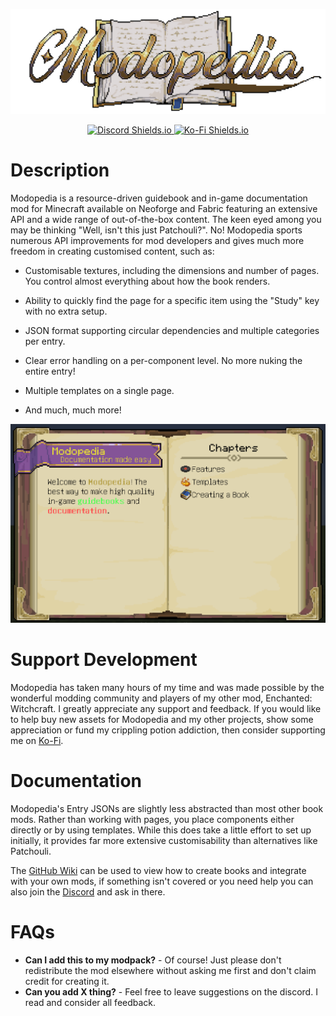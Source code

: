<p align="center">
  <img src="https://raw.githubusercontent.com/Favouriteless/Modopedia/refs/heads/main/.github/resources/mod_pages/banner.png" alt="Modopedia Banner"/>
</p>
<p align="center">
    <a href="https://discord.gg/UkVgJ9nb5y">
        <img src="https://img.shields.io/discord/925204287540322314?logo=Discord&logoColor=white&label=Discord&color=peru" alt="Discord Shields.io"/>
    </a>
    <a href="https://ko-fi.com/favouriteless">
        <img src="https://img.shields.io/badge/Ko--Fi-Donate-peru?style=flat&logo=kofi&logoColor=white" alt="Ko-Fi Shields.io">
    </a>
</p>

# Description

Modopedia is a resource-driven guidebook and in-game documentation mod for Minecraft available on Neoforge and Fabric featuring an extensive API and a wide range of out-of-the-box content. The keen eyed among you may be thinking "Well, isn't this just Patchouli?". No! Modopedia sports numerous API improvements for mod developers and gives much more freedom in creating customised content, such as:

* Customisable textures, including the dimensions and number of pages. You control almost everything about how the book renders.

* Ability to quickly find the page for a specific item using the "Study" key with no extra setup.

* JSON format supporting circular dependencies and multiple categories per entry.

* Clear error handling on a per-component level. No more nuking the entire entry!

* Multiple templates on a single page.

* And much, much more!


<p align="center">
  <img src="https://raw.githubusercontent.com/Favouriteless/Modopedia/refs/heads/main/.github/resources/mod_pages/example_book.png" alt="Example book"/>
</p>

# Support Development

Modopedia has taken many hours of my time and was made possible by the wonderful modding community and players of my other mod, Enchanted: Witchcraft. I greatly appreciate any support and feedback. If you would like to help buy new assets for Modopedia and my other projects, show some appreciation or fund my crippling potion addiction, then consider supporting me on [Ko-Fi](https://ko-fi.com/favouriteless).

# Documentation
Modopedia's Entry JSONs are slightly less abstracted than most other book mods. Rather than working with pages, you place components either directly or by using templates. While this does take a little effort to set up initially, it provides far more extensive customisability than alternatives like Patchouli.

The [GitHub Wiki](https://github.com/Favouriteless/Modopedia/wiki) can be used to view how to create books and integrate with your own mods, if something isn't covered or you need help you can also join the [Discord](https://discord.gg/UkVgJ9nb5y) and ask in there.

# FAQs

- **Can I add this to my modpack?** - Of course! Just please don't redistribute the mod elsewhere without asking me first and don't claim credit for creating it.
- **Can you add X thing?** - Feel free to leave suggestions on the discord. I read and consider all feedback.
